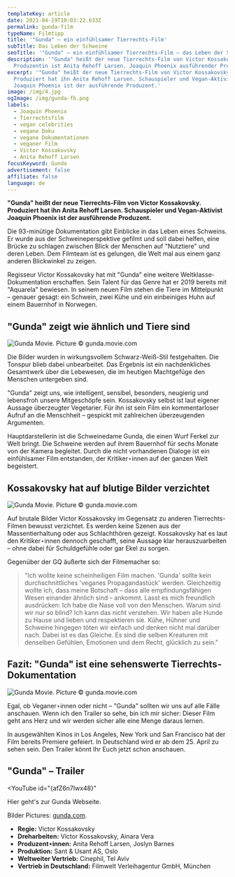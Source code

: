 ```yaml
---
templateKey: article
date: 2021-04-19T10:03:22.633Z
permalink: gunda-film
typeName: Filmtipp
title: '"Gunda" – ein einfühlsamer Tierrechts-Film'
subTitle: Das Leben der Schweine
seoTitle: '"Gunda" – ein einfühlsamer Tierrechts-Film – das Leben der Schweine'
description: '"Gunda" heißt der neue Tierrechts-Film von Victor Kossakovsky.
  Produzentin ist Anita Rehoff Larsen. Joaquin Phoenix ausführender Produzent.'
excerpt: '"Gunda" heißt der neue Tierrechts-Film von Victor Kossakovsky.
  Produziert hat ihn Anita Rehoff Larsen. Schauspieler und Vegan-Aktivist
  Joaquin Phoenix ist der ausführende Produzent.'
image: /img/4.jpg
ogImage: /img/gunda-fb.png
labels:
  - Joaquin Phoenix
  - Tierrechtsfilm
  - vegan celebrities
  - vegane Doku
  - vegane Dokumentationen
  - veganer Film
  - Victor Kossakovsky
  - Anita Rehoff Larsen
focusKeyword: Gunda
advertisement: false
affiliate: false
language: de
---
```

**"Gunda" heißt der neue Tierrechts-Film von Victor Kossakovsky. Produziert hat ihn Anita Rehoff Larsen. Schauspieler und Vegan-Aktivist Joaquin Phoenix ist der ausführende Produzent.**

Die 93-minütige Dokumentation gibt Einblicke in das Leben eines Schweins. Er wurde aus der Schweineperspektive gefilmt und soll dabei helfen, eine Brücke zu schlagen zwischen Blick der Menschen auf "Nutztiere" und deren Leben. Dem Filmteam ist es gelungen, die Welt mal aus einem ganz anderen Blickwinkel zu zeigen.

Regisseur Victor Kossakovsky hat mit "Gunda" eine weitere Weltklasse-Dokumentation erschaffen. Sein Talent für das Genre hat er 2019 bereits mit "Aquarela" bewiesen. In seinem neuen Film stehen die Tiere im Mittelpunkt – genauer gesagt: ein Schwein, zwei Kühe und ein einbeiniges Huhn auf einem Bauernhof in Norwegen.

## "Gunda" zeigt wie ähnlich und Tiere sind

![Gunda Movie. Picture © gunda.movie.com](/img/1.jpg "Gunda Movie. Picture © gunda.movie.com")

Die Bilder wurden in wirkungsvollem Schwarz-Weiß-Stil festgehalten. Die Tonspur blieb dabei unbearbeitet. Das Ergebnis ist ein nachdenkliches Gesamtwerk über die Lebewesen, die im heutigen Machtgefüge den Menschen untergeben sind.

"Gunda" zeigt uns, wie intelligent, sensibel, besonders, neugierig und lebensfroh unsere Mitgeschöpfe sein. Kossakovsky selbst ist laut eigener Aussage überzeugter Vegetarier. Für ihn ist sein Film ein kommentarloser Aufruf an die Menschheit – gespickt mit zahlreichen überzeugenden Argumenten.

Hauptdarstellerin ist die Schweinedame Gunda, die einen Wurf Ferkel zur Welt bringt. Die Schweine werden auf ihrem Bauernhof für sechs Monate von der Kamera begleitet. Durch die nicht vorhandenen Dialoge ist ein einfühlsamer Film entstanden, der Kritiker⋆innen auf der ganzen Welt begeistert.

## Kossakovsky hat auf blutige Bilder verzichtet

![Gunda Movie. Picture © gunda.movie.com](/img/3.jpg "Gunda Movie. Picture © gunda.movie.com")

Auf brutale Bilder Victor Kossakovsky im Gegensatz zu anderen Tierrechts-Filmen bewusst verzichtet. Es werden keine Szenen aus der Massentierhaltung oder aus Schlachthören gezeigt. Kossakovsky hat es laut den Kritiker⋆innen dennoch geschafft, seine Aussage klar herauszuarbeiten – ohne dabei für Schuldgefühle oder gar Ekel zu sorgen.

Gegenüber der GQ äußerte sich der Filmemacher so:

> "Ich wollte keine scheinheiligen Film machen. 'Gunda' sollte kein durchschnittliches 'veganes Propagandastück' werden. Gleichzeitig wollte ich, dass meine Botschaft – dass alle empfindungsfähigen Wesen einander ähnlich sind – ankommt. Lasst es mich freundlich ausdrücken: Ich habe die Nase voll von den Menschen. Warum sind wir nur so blind? Ich kann das nicht verstehen. Wir haben alle Hunde zu Hause und lieben und respektieren sie. Kühe, Hühner und Schweine hingegen töten wir einfach und denken nicht mal darüber nach. Dabei ist es das Gleiche. Es sind die selben Kreaturen mit denselben Gefühlen, Emotionen und dem Recht, glücklich zu sein."

## Fazit: "Gunda" ist eine sehenswerte Tierrechts-Dokumentation

![Gunda Movie. Picture © gunda.movie.com](/img/2.jpg "Gunda Movie. Picture © gunda.movie.com")

Egal, ob Veganer⋆innen oder nicht – "Gunda" sollten wir uns auf alle Fälle anschauen. Wenn ich den Trailer so sehe, bin ich mir sicher: Dieser Film geht ans Herz und wir werden sicher alle eine Menge daraus lernen.

In ausgewählten Kinos in Los Angeles, New York und San Francisco hat der Film bereits Premiere gefeiert. In Deutschland wird er ab dem 25. April zu sehen sein. Den Trailer könnt Ihr Euch jetzt schon anschauen.

## "Gunda" – Trailer

<YouTube id="{afZ6n7lwx48}"

Hier geht's zur Gunda Webseite.

Bilder Pictures: [gunda.com](https://www.gunda.movie/).

* **Regie:** Victor Kossakovsky
* **Dreharbeiten:** Victor Kossakovsky, Ainara Vera
* **Produzent⋆innen:** Anita Rehoff Larsen, Joslyn Barnes
* **Produktion:** Sant & Usant AS, Oslo
* **Weltweiter Vertrieb:** Cinephil, Tel Aviv
* **Vertrieb in Deutschland:** Filmwelt Verleihagentur GmbH, München
